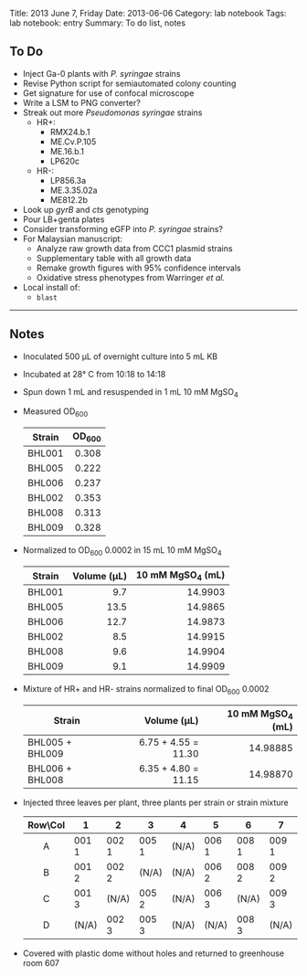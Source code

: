 Title: 2013 June 7, Friday
Date: 2013-06-06
Category: lab notebook
Tags: lab notebook: entry
Summary: To do list, notes

## To Do ##

- Inject Ga-0 plants with _P. syringae_ strains
- Revise Python script for semiautomated colony counting
- Get signature for use of confocal microscope
- Write a LSM to PNG converter?
- Streak out more _Pseudomonas syringae_ strains
    - HR+:
        - RMX24.b.1
        - ME.Cv.P.105
        - ME.16.b.1
        - LP620c
    - HR-:
        - LP856.3a
        - ME.3.35.02a
        - ME812.2b
- Look up _gyrB_ and _cts_ genotyping
- Pour LB+genta plates
- Consider transforming eGFP into _P. syringae_ strains?
- For Malaysian manuscript:
    - Analyze raw growth data from CCC1 plasmid strains
    - Supplementary table with all growth data
    - Remake growth figures with 95% confidence intervals
    - Oxidative stress phenotypes from Warringer _et al._ 
- Local install of:
    - `blast`

***

## Notes ##

- Inoculated 500 &micro;L of overnight culture into 5 mL KB
- Incubated at 28&deg; C from 10:18 to 14:18
- Spun down 1 mL and resuspended in 1 mL 10 mM MgSO<sub>4</sub>
- Measured OD<sub>600</sub>

    Strain |OD<sub>600</sub>
    -------|----------------:
    BHL001 |            0.308
    BHL005 |            0.222
    BHL006 |            0.237
    BHL002 |            0.353
    BHL008 |            0.313
    BHL009 |            0.328

- Normalized to OD<sub>600</sub> 0.0002 in 15 mL 10 mM MgSO<sub>4</sub>

    Strain |Volume (&micro;L) |10 mM MgSO<sub>4</sub> (mL)
    -------|-----------------:|---------------------------:
    BHL001 |               9.7|                     14.9903
    BHL005 |              13.5|                     14.9865
    BHL006 |              12.7|                     14.9873
    BHL002 |               8.5|                     14.9915
    BHL008 |               9.6|                     14.9904
    BHL009 |               9.1|                     14.9909           

- Mixture of HR+ and HR- strains normalized to final OD<sub>600</sub> 0.0002

    Strain          |Volume (&micro;L)  |10 mM MgSO<sub>4</sub> (mL) 
    ----------------|------------------:|---------------------------:
    BHL005 + BHL009 |6.75 + 4.55 = 11.30|                    14.98885
    BHL006 + BHL008 |6.35 + 4.80 = 11.15|                    14.98870  

- Injected three leaves per plant, three plants per strain or strain mixture

    Row\Col |1    |2    |3    |4    |5    |6    |7    |8        |9        
    :------:|-----|-----|-----|-----|-----|-----|-----|---------|---------
       A    |001 1|002 1|005 1|(N/A)|006 1|008 1|009 1|(N/A)    |006+008 1
       B    |001 2|002 2|(N/A)|(N/A)|006 2|008 2|009 2|005+009 1|006+008 2
       C    |001 3|(N/A)|005 2|(N/A)|006 3|(N/A)|009 3|005+009 2|006+008 3
       D    |(N/A)|002 3|005 3|(N/A)|(N/A)|008 3|(N/A)|005+009 3|(N/A)    

- Covered with plastic dome without holes and returned to greenhouse room 607
